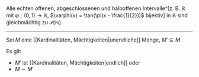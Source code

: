 Alle echten offenen, abgeschlossenen und halboffenen Intervalle^[z. B. $\mathbb{R}$ mit $\varphi: (0, 1) \to \mathbb{R}$, $\varphi(x) = \tan(\pi(x - \frac{1}{2}))$ bijektiv] in $\mathbb{R}$ sind gleichmächtig zu $\mathcal{P}(\mathbb{N})$.

---

Sei $M$ eine [[Kardinalitäten, Mächtigkeiten|unendliche]] Menge, $M' \subseteq M$.

Es gilt
- $M'$ ist [[Kardinalitäten, Mächtigkeiten|endlich]] oder
- $M \sim M'$